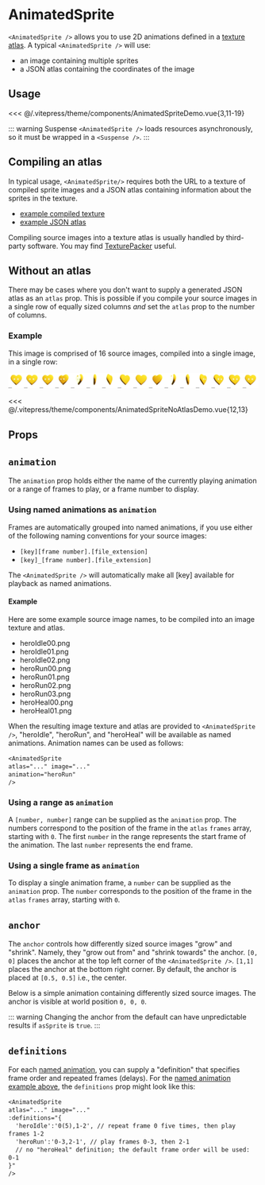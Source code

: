 # AnimatedSprite

<DocsDemo>
  <AnimatedSpriteDemo />
</DocsDemo>

`<AnimatedSprite />` allows you to use 2D animations defined in a [texture atlas](https://en.wikipedia.org/wiki/Texture_atlas). A typical `<AnimatedSprite />` will use:

* an image containing multiple sprites
* a JSON atlas containing the coordinates of the image

## Usage

<<< @/.vitepress/theme/components/AnimatedSpriteDemo.vue{3,11-19}

::: warning Suspense
`<AnimatedSprite />` loads resources asynchronously, so it must be wrapped in a `<Suspense />`.
:::

## Compiling an atlas

In typical usage, `<AnimatedSprite/>` requires both the URL to a texture of compiled sprite images and a JSON atlas containing information about the sprites in the texture.

* [example compiled texture](https://raw.githubusercontent.com/Tresjs/assets/6c0b087768a0a2b76148c99fc87d7e6ddc3c6d66/textures/animated-sprite/namedAnimationsTexture.png)
* [example JSON atlas](https://raw.githubusercontent.com/Tresjs/assets/6c0b087768a0a2b76148c99fc87d7e6ddc3c6d66/textures/animated-sprite/namedAnimationsAtlas.json)

Compiling source images into a texture atlas is usually handled by third-party software. You may find [TexturePacker](https://www.codeandweb.com/texturepacker) useful.

## Without an atlas

There may be cases where you don't want to supply a generated JSON atlas as an `atlas` prop. This is possible if you compile your source images in a single row of equally sized columns *and* set the `atlas` prop to the number of columns.

### Example

This image is comprised of 16 source images, compiled into a single image, in a single row:

<img src="https://raw.githubusercontent.com/Tresjs/assets/6c0b087768a0a2b76148c99fc87d7e6ddc3c6d66/textures/animated-sprite/textureWithoutAtlas.png" />

<DocsDemo>
  <AnimatedSpriteNoAtlasDemo />
</DocsDemo>

<<< @/.vitepress/theme/components/AnimatedSpriteNoAtlasDemo.vue{12,13}
## Props

<CientosPropsTable 
component-path="src/core/abstractions/AnimatedSprite/component.vue" 
:fields="['name', 'description', 'default', 'required']"
:on-format-value="({valueFormatted, propName, fieldName, getFieldFormatted})=> {
  if (fieldName === 'description') {
    let type = getFieldFormatted('type')
    if (type.indexOf('TSFunctionType') !== -1 && propName.startsWith('on')) {
      type = '<code>(frameName:string) => void</code>'
    }
    return type + ' – ' + valueFormatted
  }
}"
 />

## `animation`

The `animation` prop holds either the name of the currently playing animation or a range of frames to play, or a frame number to display.

### Using named animations as `animation`

Frames are automatically grouped into named animations, if you use either of the following naming conventions for your source images:

* `[key][frame number].[file_extension]`
* `[key]_[frame number].[file_extension]`

The `<AnimatedSprite />` will automatically make all [key] available for playback as named animations.

#### Example

Here are some example source image names, to be compiled into an image texture and atlas.

* heroIdle00.png
* heroIdle01.png
* heroIdle02.png
* heroRun00.png
* heroRun01.png
* heroRun02.png
* heroRun03.png
* heroHeal00.png
* heroHeal01.png

When the resulting image texture and atlas are provided to `<AnimatedSprite />`, "heroIdle", "heroRun", and "heroHeal" will be available as named animations. Animation names can be used as follows:

```vue{3}
<AnimatedSprite 
atlas="..." image="..." 
animation="heroRun" 
/>
```

### Using a range as `animation`

A `[number, number]` range can be supplied as the `animation` prop. The numbers correspond to the position of the frame in the `atlas` `frames` array, starting with `0`. The first `number` in the range represents the start frame of the animation. The last `number` represents the end frame.

### Using a single frame as `animation`

To display a single animation frame, a `number` can be supplied as the `animation` prop. The `number` corresponds to the position of the frame in the `atlas` `frames` array, starting with `0`. 

## `anchor`

The `anchor` controls how differently sized source images "grow" and "shrink". Namely, they "grow out from" and "shrink towards" the anchor. `[0, 0]` places the anchor at the top left corner of the `<AnimatedSprite />`. `[1,1]` places the anchor at the bottom right corner. By default, the anchor is placed at `[0.5, 0.5]` i.e., the center.

Below is a simple animation containing differently sized source images. The anchor is visible at world position `0, 0, 0`.
<DocsDemo>
  <AnimatedSpriteAnchorDemo />
</DocsDemo>

::: warning
Changing the anchor from the default can have unpredictable results if `asSprite` is `true`.
:::

## `definitions`

For each [named animation](#named-animations), you can supply a "definition" that specifies frame order and repeated frames (delays). For the [named animation example above](#named-animations), the `definitions` prop might look like this:

```vue
<AnimatedSprite 
atlas="..." image="..."
:definitions="{
  'heroIdle':'0(5),1-2', // repeat frame 0 five times, then play frames 1-2
  'heroRun':'0-3,2-1', // play frames 0-3, then 2-1
  // no "heroHeal" definition; the default frame order will be used: 0-1
}"
/>
```
